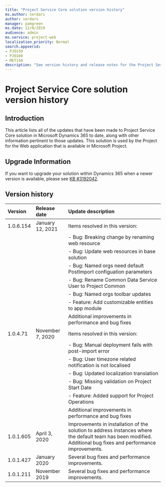 ```yaml
---
title: "Project Service Core solution version history"
ms.author: serdars
author: serdars
manager: pamgreen
ms.date: 12/9/2019
audience: admin
ms.service: project-web
localization_priority: Normal
search.appverid:
- PJO150
- PJO160
- MET150
description: "See version history and release notes for the Project Service core solution."
---
```


# Project Service Core solution version history


  
## Introduction

This article lists all of the updates that have been made to Project Service Core solution in Microsoft Dynamics 365 to date, along with other information pertinent to those updates. This solution is used by the Project for the Web application that is available in Microsoft Project.

## Upgrade Information
If you want to upgrade your solution within Dynamics 365 when a newer version is available, please see [KB #3192042](https://support.microsoft.com/help/3192042/how-to-upgrade-the-solutions-for-a-microsoft-dynamics-crm-portals-depl). 


## Version history

  
|**Version**|**Release date**|**Update description**|
|:-----|:-----|:-----|
|1.0.6.154 | January 12, 2021 |Items resolved in this version:|
|  |  | - Bug: Breaking change by renaming web resource |
|  |  | - Bug: Update web resources in base solution |
|  |  | - Bug: Named orgs need default PostImport configuation parameters |
|  |  | - Bug: Rename Common Data Service User to Project Common |
|  |  | - Bug: Named orgs toolbar updates |
|  |  | - Feature: Add customizable entities to app module |
|  |  | Additional improvements in performance and bug fixes |
|1.0.4.71  | November 7, 2020 | Items resolved in this version: |
|  |  | - Bug: Manual deployment fails with post-import error|
|  |  | - Bug: User timezone related notification is not localised|
|  |  | - Bug: Updated localization translation|
|  |  | - Bug: Missing validation on Project Start Date|
|  |  | - Feature: Added support for Project Operations|
|  |  | Additional improvements in performance and bug fixes |
|1.0.1.605 | April 3, 2020  |Improvements in installation of the solution to address instances where the default team has been modified. Additional bug fixes and performance improvements. |
|1.0.1.427 | January 2020  |Several bug fixes and performance improvements.  |
|1.0.1.211 | November 2019  |Several bug fixes and performance improvements.  |

